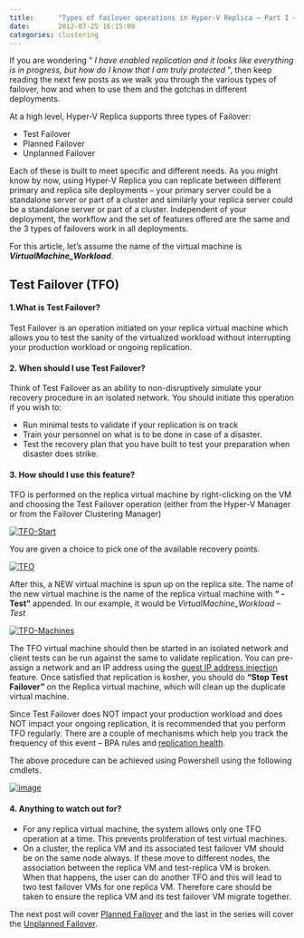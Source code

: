 ```yaml
---
title:      "Types of failover operations in Hyper-V Replica – Part I – Test Failover"
date:       2012-07-25 16:15:00
categories: clustering
---
```

If you are wondering “ _I have enabled replication and it looks like everything is in progress, but how do I know that I am truly protected_ ”, then keep reading the next few posts as we walk you through the various types of failover, how and when to use them and the gotchas in different deployments.

At a high level, Hyper-V Replica supports three types of Failover:

  * Test Failover 
  * Planned Failover 
  * Unplanned Failover 



Each of these is built to meet specific and different needs. As you might know by now, using Hyper-V Replica you can replicate between different primary and replica site deployments – your primary server could be a standalone server or part of a cluster and similarly your replica server could be a standalone server or part of a cluster. Independent of your deployment, the workflow and the set of features offered are the same and the 3 types of failovers work in all deployments. 

For this article, let’s assume the name of the virtual machine is **_VirtualMachine_Workload_**.

## **Test Failover (TFO)**

#### **1.What** is Test Failover?

Test Failover is an operation initiated on your replica virtual machine which allows you to test the sanity of the virtualized workload without interrupting your production workload or ongoing replication.

#### **2\. When** should I use Test Failover?

Think of Test Failover as an ability to non-disruptively simulate your recovery procedure in an isolated network. You should initiate this operation if you wish to:

  * Run minimal tests to validate if your replication is on track 
  * Train your personnel on what is to be done in case of a disaster. 
  * Test the recovery plan that you have built to test your preparation when disaster does strike. 



#### **3\. How** should I use this feature? 

TFO is performed on the replica virtual machine by right-clicking on the VM and choosing the Test Failover operation (either from the Hyper-V Manager or from the Failover Clustering Manager)

[![TFO-Start](https://msdnshared.blob.core.windows.net/media/TNBlogsFS/prod.evol.blogs.technet.com/CommunityServer.Blogs.Components.WeblogFiles/00/00/00/50/45/metablogapi/2570.TFO-Start_thumb_1F817CF3.png)](https://msdnshared.blob.core.windows.net/media/TNBlogsFS/prod.evol.blogs.technet.com/CommunityServer.Blogs.Components.WeblogFiles/00/00/00/50/45/metablogapi/8372.TFO-Start_52BB25AB.png)

You are given a choice to pick one of the available recovery points. 

[![TFO](https://msdnshared.blob.core.windows.net/media/TNBlogsFS/prod.evol.blogs.technet.com/CommunityServer.Blogs.Components.WeblogFiles/00/00/00/50/45/metablogapi/2526.TFO_thumb_102AC88C.jpg)](https://msdnshared.blob.core.windows.net/media/TNBlogsFS/prod.evol.blogs.technet.com/CommunityServer.Blogs.Components.WeblogFiles/00/00/00/50/45/metablogapi/7317.TFO_07EC6031.jpg)

After this, a NEW virtual machine is spun up on the replica site. The name of the new virtual machine is the name of the replica virtual machine with **“ - Test”** appended. In our example, it would be _VirtualMachine_Workload – Test_

[![TFO-Machines](https://msdnshared.blob.core.windows.net/media/TNBlogsFS/prod.evol.blogs.technet.com/CommunityServer.Blogs.Components.WeblogFiles/00/00/00/50/45/metablogapi/7725.TFO-Machines_thumb_55D4740C.png)](https://msdnshared.blob.core.windows.net/media/TNBlogsFS/prod.evol.blogs.technet.com/CommunityServer.Blogs.Components.WeblogFiles/00/00/00/50/45/metablogapi/3603.TFO-Machines_71E2A246.png)

The TFO virtual machine should then be started in an isolated network and client tests can be run against the same to validate replication. You can pre-assign a network and an IP address using the [guest IP address ](http://blogs.technet.com/b/virtualization/archive/2012/05/29/inject-ip-address-into-the-vm-during-failover.aspx)[injection](http://blogs.technet.com/b/virtualization/archive/2012/05/29/inject-ip-address-into-the-vm-during-failover.aspx) feature. Once satisfied that replication is kosher, you should do **“Stop Test Failover”** on the Replica virtual machine, which will clean up the duplicate virtual machine. 

Since Test Failover does NOT impact your production workload and does NOT impact your ongoing replication, it is recommended that you perform TFO regularly. There are a couple of mechanisms which help you track the frequency of this event – BPA rules and [replication health](http://blogs.technet.com/b/virtualization/archive/2012/06/15/interpreting-replication-health-part-1.aspx).

The above procedure can be achieved using Powershell using the following cmdlets.

[![image](https://msdnshared.blob.core.windows.net/media/TNBlogsFS/prod.evol.blogs.technet.com/CommunityServer.Blogs.Components.WeblogFiles/00/00/00/50/45/metablogapi/4251.image_thumb_68DB5201.png)](https://msdnshared.blob.core.windows.net/media/TNBlogsFS/prod.evol.blogs.technet.com/CommunityServer.Blogs.Components.WeblogFiles/00/00/00/50/45/metablogapi/5228.image_56D4F17D.png)

#### 4\. Anything to watch out for?

  * For any replica virtual machine, the system allows only one TFO operation at a time. This prevents proliferation of test virtual machines. 
  * On a cluster, the replica VM and its associated test failover VM should be on the same node always. If these move to different nodes, the association between the replica VM and test-replica VM is broken. When that happens, the user can do another TFO and this will lead to two test failover VMs for one replica VM. Therefore care should be taken to ensure the replica VM and its test failover VM migrate together. 



The next post will cover [Planned Failover](http://blogs.technet.com/b/virtualization/archive/2012/07/31/types-of-failover-operations-in-hyper-v-replica-part-ii-planned-failover.aspx) and the last in the series will cover the [Unplanned Failover](http://blogs.technet.com/b/virtualization/archive/2012/08/08/types-of-failover-operations-in-hyper-v-replica-part-iii-unplanned-failover.aspx).
